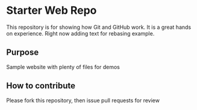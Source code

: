 # Starter Web Repo

This repository is for showing how Git and GitHub work. It is a great hands on experience. Right now adding text for rebasing example.

## Purpose

Sample website with plenty of files for demos

## How to contribute

Please fork this repository, then issue pull requests for review
